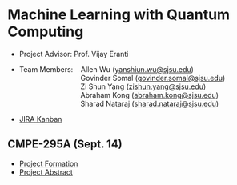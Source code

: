 # Machine Learning with Quantum Computing
* Project Advisor: Prof. Vijay Eranti
* Team Members:
&nbsp;&nbsp; Allen Wu (yanshiun.wu@sjsu.edu)  
&nbsp;&nbsp;&nbsp;&nbsp;&nbsp;&nbsp;&nbsp;&nbsp;&nbsp;&nbsp;&nbsp;&nbsp;&nbsp;&nbsp;&nbsp;&nbsp;&nbsp;&nbsp;&nbsp;&nbsp;&nbsp;&nbsp;&nbsp;&nbsp;&nbsp;&nbsp;&nbsp;&nbsp;&nbsp;&nbsp; Govinder Somal (govinder.somal@sjsu.edu)  
&nbsp;&nbsp;&nbsp;&nbsp;&nbsp;&nbsp;&nbsp;&nbsp;&nbsp;&nbsp;&nbsp;&nbsp;&nbsp;&nbsp;&nbsp;&nbsp;&nbsp;&nbsp;&nbsp;&nbsp;&nbsp;&nbsp;&nbsp;&nbsp;&nbsp;&nbsp;&nbsp;&nbsp;&nbsp;&nbsp; Zi Shun Yang (zishun.yang@sjsu.edu)  
&nbsp;&nbsp;&nbsp;&nbsp;&nbsp;&nbsp;&nbsp;&nbsp;&nbsp;&nbsp;&nbsp;&nbsp;&nbsp;&nbsp;&nbsp;&nbsp;&nbsp;&nbsp;&nbsp;&nbsp;&nbsp;&nbsp;&nbsp;&nbsp;&nbsp;&nbsp;&nbsp;&nbsp;&nbsp;&nbsp; Abraham Kong (abraham.kong@sjsu.edu)  
&nbsp;&nbsp;&nbsp;&nbsp;&nbsp;&nbsp;&nbsp;&nbsp;&nbsp;&nbsp;&nbsp;&nbsp;&nbsp;&nbsp;&nbsp;&nbsp;&nbsp;&nbsp;&nbsp;&nbsp;&nbsp;&nbsp;&nbsp;&nbsp;&nbsp;&nbsp;&nbsp;&nbsp;&nbsp;&nbsp; Sharad Nataraj (sharad.nataraj@sjsu.edu)  

* [JIRA Kanban](https://project-qml.atlassian.net/jira/software/projects/PQ/boards/1) 

## CMPE-295A (Sept. 14)
* [Project Formation](https://docs.google.com/presentation/d/1gxzTDM5bf6O7oC5Dm5F9nwSCXUtHeQBv/edit?usp=sharing&ouid=114892984865008798611&rtpof=true&sd=true)
* [Project Abstract](https://docs.google.com/document/d/1okScdm_As1KF0R4Rsf1Ntgd-7y-cro3A/edit?usp=sharing&ouid=114892984865008798611&rtpof=true&sd=true)
